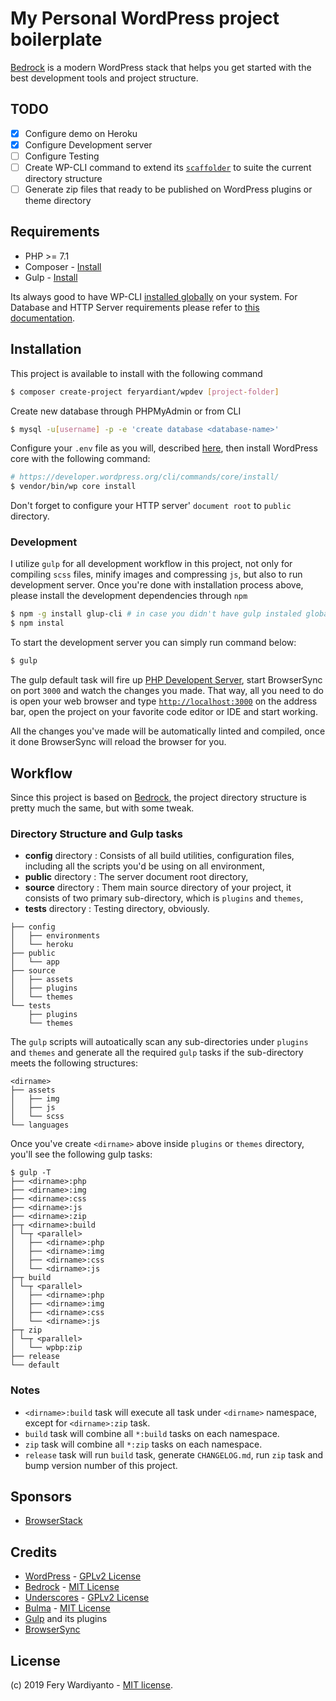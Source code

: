# My Personal WordPress project boilerplate

[Bedrock](https://roots.io/bedrock/) is a modern WordPress stack that helps you get started with the best development tools and project structure.

## TODO

* [x] Configure demo on Heroku
* [x] Configure Development server
* [ ] Configure Testing
* [ ] Create WP-CLI command to extend its [`scaffolder`](https://developer.wordpress.org/cli/commands/scaffold/) to suite the current directory structure
* [ ] Generate zip files that ready to be published on WordPress plugins or theme directory

## Requirements

* PHP >= 7.1
* Composer - [Install](https://getcomposer.org/doc/00-intro.md#installation-linux-unix-osx)
* Gulp - [Install](https://gulpjs.com/docs/en/getting-started/quick-start#install-the-gulp-command-line-utility)

Its always good to have WP-CLI [installed globally](https://wp-cli.org/#installing) on your system. For Database and HTTP Server requirements please refer to [this documentation](https://wordpress.org/about/requirements).

## Installation

This project is available to install with the following command

```bash
$ composer create-project feryardiant/wpdev [project-folder]
```

Create new database through PHPMyAdmin or from CLI

```bash
$ mysql -u[username] -p -e 'create database <database-name>'
```

Configure your `.env` file as you will, described [here](https://roots.io/bedrock/docs/installing-bedrock), then install WordPress core with the following command:

```bash
# https://developer.wordpress.org/cli/commands/core/install/
$ vendor/bin/wp core install
```

Don't forget to configure your HTTP server' `document root` to `public` directory.

### Development

I utilize `gulp` for all development workflow in this project, not only for compiling `scss` files, minify images and compressing `js`, but also to run development server. Once you're done with installation process above, please install the development dependencies through `npm`

```bash
$ npm -g install glup-cli # in case you didn't have gulp instaled globally on your system
$ npm instal
```

To start the development server you can simply run command below:

```bash
$ gulp
```

The gulp default task will fire up [PHP Developent Server](https://www.php.net/manual/en/features.commandline.webserver.php), start BrowserSync on port `3000` and watch the changes you made. That way, all you need to do is open your web browser and type [`http://localhost:3000`](http://locahost:3000) on the address bar, open the project on your favorite code editor or IDE and start working.

All the changes you've made will be automatically linted and compiled, once it done BrowserSync will reload the browser for you.

## Workflow

Since this project is based on [Bedrock](https://roots.io/bedrock/docs/folder-structure/), the project directory structure is pretty much the same, but with some tweak.

### Directory Structure and Gulp tasks

* **config** directory : Consists of all build utilities, configuration files, including all the scripts you'd be using on all environment,
* **public** directory : The server document root directory,
* **source** directory : Them main source directory of your project, it consists of two primary sub-directory, which is `plugins` and `themes`,
* **tests** directory : Testing directory, obviously.

```
├── config
│   ├── environments
│   └── heroku
├── public
│   └── app
├── source
│   ├── assets
│   ├── plugins
│   └── themes
└── tests
    ├── plugins
    └── themes
```

The `gulp` scripts will autoatically scan any sub-directories under `plugins` and `themes` and generate all the required `gulp` tasks if the sub-directory meets the following structures:

```
<dirname>
├── assets
│   ├── img
│   ├── js
│   └── scss
└── languages
```

Once you've create `<dirname>` above inside `plugins` or `themes` directory, you'll see the following gulp tasks:

```
$ gulp -T
├── <dirname>:php
├── <dirname>:img
├── <dirname>:css
├── <dirname>:js
├── <dirname>:zip
├─┬ <dirname>:build
│ └─┬ <parallel>
│   ├── <dirname>:php
│   ├── <dirname>:img
│   ├── <dirname>:css
│   └── <dirname>:js
├─┬ build
│ └─┬ <parallel>
│   ├── <dirname>:php
│   ├── <dirname>:img
│   ├── <dirname>:css
│   └── <dirname>:js
├─┬ zip
│ └─┬ <parallel>
│   └── wpbp:zip
├── release
└── default
```

### Notes

* `<dirname>:build` task will execute all task under `<dirname>` namespace, except for `<dirname>:zip` task.
* `build` task will combine all `*:build` tasks on each namespace.
* `zip` task will combine all `*:zip` tasks on each namespace.
* `release` task will run `build` task, generate `CHANGELOG.md`, run `zip` task and bump version number of this project.

## Sponsors

* [BrowserStack](https://browserstack.com)

## Credits

* [WordPress](https://wordpress.org/) - [GPLv2 License](https://wordpress.org/about/license/)
* [Bedrock](https://roots.io/bedrock/) - [MIT License](https://github.com/roots/bedrock/blob/master/LICENSE.md)
* [Underscores](https://underscores.me) - [GPLv2 License](https://github.com/Automattic/_s/blob/master/LICENSE)
* [Bulma](https://bulma.io) - [MIT License](https://github.com/jgthms/bulma/blob/master/LICENSE)
* [Gulp](https://gulpjs.com) and its plugins
* [BrowserSync](https://browsersync.io)

## License

(c) 2019 Fery Wardiyanto - [MIT license](LICENSE).
